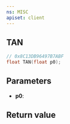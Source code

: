 ```yaml
---
ns: MISC
apiset: client
---
```

## TAN

```c
// 0x8C13DB96497B7ABF
float TAN(float p0);
```


## Parameters
* **p0**:

## Return value